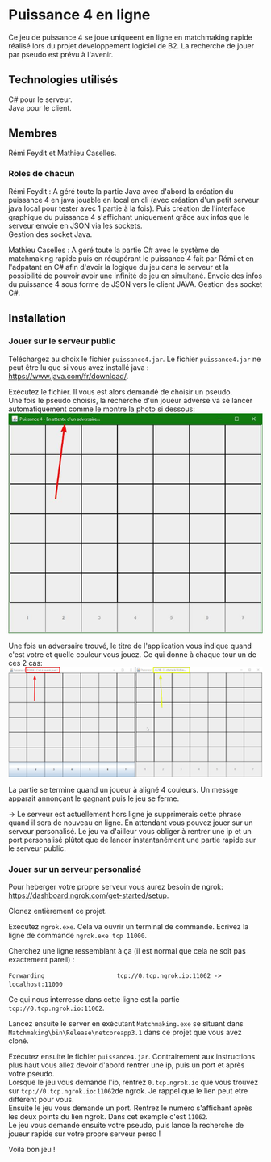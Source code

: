 # Puissance 4 en ligne

Ce jeu de puissance 4 se joue uniqueent en ligne en matchmaking rapide réalisé lors du projet développement logiciel de B2.
La recherche de jouer par pseudo est prévu à l'avenir.

## Technologies utilisés

C# pour le serveur.  
Java pour le client.

## Membres
Rémi Feydit et Mathieu Caselles.

### Roles de chacun

Rémi Feydit : A géré toute la partie Java avec d'abord la création du puissance 4 en java jouable en local en cli (avec création d'un petit serveur java local pour tester avec 1 partie à la fois). Puis création de l'interface graphique du puissance 4 s'affichant uniquement grâce aux infos que le serveur envoie en JSON via les sockets.  
Gestion des socket Java.

Mathieu Caselles : A géré toute la partie C# avec le système de matchmaking rapide puis en récupérant le puissance 4 fait par Rémi et en l'adpatant en C# afin d'avoir la logique du jeu dans le serveur et la possibilité de pouvoir avoir une infinité de jeu en simultané.
Envoie des infos du puissance 4 sous forme de JSON vers le client JAVA.
Gestion des socket C#.

## Installation

### Jouer sur le serveur public

Téléchargez au choix le fichier `puissance4.jar`.
Le fichier `puissance4.jar` ne peut être lu que si vous avez installé java : https://www.java.com/fr/download/.

Exécutez le fichier. Il vous est alors demandé de choisir un pseudo.  
Une fois le pseudo choisis, la recherche d'un joueur adverse va se lancer automatiquement comme le montre la photo si dessous:  
![100% center](screenDoc/rechercheAdversaire.jpg)

Une fois un adversaire trouvé, le titre de l'application vous indique quand c'est votre et quelle couleur vous jouez. Ce qui donne à chaque tour un de ces 2 cas:  
![100% center](screenDoc/jeuxEnCours.jpg)

La partie se termine quand un joueur à aligné 4 couleurs. Un messge apparait annonçant le gagnant puis le jeu se ferme.

-> Le serveur est actuellement hors ligne je supprimerais cette phrase quand il sera de nouveau en ligne. En attendant vous pouvez jouer sur un serveur personalisé. Le jeu va d'ailleur vous obliger à rentrer une ip et un port personalisé plûtot que de lancer instantanément une partie rapide sur le serveur public.

### Jouer sur un serveur personalisé

Pour heberger votre propre serveur vous aurez besoin de ngrok: https://dashboard.ngrok.com/get-started/setup.

Clonez entièrement ce projet.

Executez `ngrok.exe`. Cela va ouvrir un terminal de commande. Ecrivez la ligne de commande `ngrok.exe tcp 11000`.

Cherchez une ligne ressemblant à ça (il est normal que cela ne soit pas exactement pareil) : 

`Forwarding                    tcp://0.tcp.ngrok.io:11062 -> localhost:11000 `

Ce qui nous interresse dans cette ligne est la partie `tcp://0.tcp.ngrok.io:11062`.

Lancez ensuite le server en exécutant `Matchmaking.exe` se situant dans `Matchmaking\bin\Release\netcoreapp3.1` dans ce projet que vous avez cloné.

Exécutez ensuite le fichier `puissance4.jar`. Contrairement aux instructions plus haut vous allez devoir d'abord rentrer une ip, puis un port et après votre pseudo.  
Lorsque le jeu vous demande l'ip, rentrez `0.tcp.ngrok.io` que vous trouvez sur `tcp://0.tcp.ngrok.io:11062`de ngrok. Je rappel que le lien peut etre différent pour vous.  
Ensuite le jeu vous demande un port. Rentrez le numéro s'affichant après les deux points du lien ngrok. Dans cet exemple c'est `11062`.  
Le jeu vous demande ensuite votre pseudo, puis lance la recherche de joueur rapide sur votre propre serveur perso ! 

Voila bon jeu ! 


